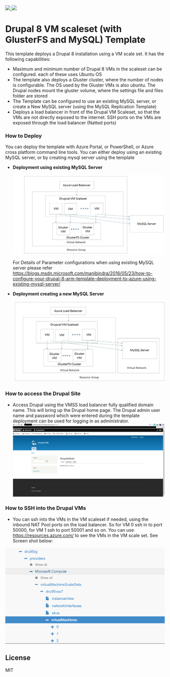 <a href="https://portal.azure.com/#create/Microsoft.Template/uri/https%3A%2F%2Fraw.githubusercontent.com%2FAzure%2Fazure-quickstart-templates%2Fmaster%2F301-drupal8-vmss-glusterfs-mysql%2Fazuredeploy.json" target="_blank">
    <img src="http://azuredeploy.net/deploybutton.png"/>
</a>
<a href="http://armviz.io/#/?load=https%3A%2F%2Fraw.githubusercontent.com%2FAzure%2Fazure-quickstart-templates%2Fmaster%2F301-drupal8-vmss-glusterfs-mysql%2Fazuredeploy.json" target="_blank">
  <img src="http://armviz.io/visualizebutton.png"/>
</a>

# Drupal 8 VM scaleset (with GlusterFS and MySQL) Template

This template deploys a Drupal 8 installation using a VM scale set.  It has the following capabilities:

- Maximum and minimum number of Drupal 8 VMs in the scaleset can be configured. each of these uses Ubuntu OS
- The template also deploys a Gluster cluster, where the number of nodes is configurable. The OS used by the Gluster VMs is also ubuntu. The Drupal nodes mount the gluster volume, where the settings file and files folder are stored
- The Template can be configured to use an existing MySQL server, or create a New MySQL server (using the MySQL Replication Template)
- Deploys a load balancer in front of the Drupal VM Scaleset, so that the VMs are not directly exposed to the internet.  SSH ports on the VMs are exposed through the load balancer (Natted ports)

### How to Deploy
You can deploy the template with Azure Portal, or PowerShell, or Azure cross platform command line tools.
You can either deploy using an existing MySQL server, or by creating mysql server using the template  
* **Deployment using existing MySQL Server**
  
  ![Deployment Overview - Existing MySQL Server](https://raw.githubusercontent.com/Azure/azure-quickstart-templates/master/301-drupal8-vmss-glusterfs-mysql/images/Drupal%208%20ARM%20template%20overview.jpg "Deployment Overview - Existing MySQL Server")
  
  For Details of Parameter configurations when using existing MySQL server please refer https://blogs.msdn.microsoft.com/manibindra/2016/05/23/how-to-configure-your-drupal-8-arm-template-deployment-to-azure-using-existing-mysql-server/ 

* **Deployment creating a new MySQL Server**

  ![Deployment Overview - New MySQL Server](https://raw.githubusercontent.com/Azure/azure-quickstart-templates/master/301-drupal8-vmss-glusterfs-mysql/images/Deployment%20with%20new%20mysql%20server.jpg "Deployment Overview - New MySQL Server")

### How to access the Drupal Site
* Access Drupal using the VMSS load balancer fully qualified domain name.  This will bring up the Drupal home page.  The Drupal admin user name and password which were entered during the template deployment can be used for logging in as administrator.
 ![How to Access Drupal site](https://raw.githubusercontent.com/Azure/azure-quickstart-templates/master/301-drupal8-vmss-glusterfs-mysql/images/AccessingDrupalSite.jpg "Access Drupal Site")

### How to SSH into the Drupal VMs
* You can ssh into the VMs in the VM scaleset if needed, using the inbound NAT Pool ports on the load balancer. So for VM 0 ssh in to port 50000, for VM 1 ssh to port 50001 and so on. You can use https://resources.azure.com/ to see the VMs in the VM scale set. See Screen shot below:

 ![SSH into Drupal VMs](https://raw.githubusercontent.com/Azure/azure-quickstart-templates/master/301-drupal8-vmss-glusterfs-mysql/images/azureResourceExplorer.png "SSH into Drupal VMs")


License
----

MIT

